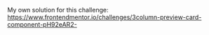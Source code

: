 My own solution for this challenge: https://www.frontendmentor.io/challenges/3column-preview-card-component-pH92eAR2-